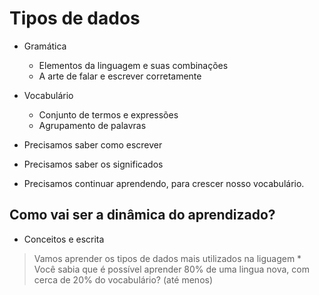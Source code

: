 # Tipos de dados

* Gramática
    * Elementos da linguagem e suas combinações
    * A arte de falar e escrever corretamente

* Vocabulário
    * Conjunto de termos e expressões 
    * Agrupamento de palavras

* Precisamos saber como escrever 
* Precisamos saber os significados
* Precisamos continuar aprendendo, para crescer nosso vocabulário.

## Como vai ser a dinâmica do aprendizado? 

* Conceitos e escrita

> Vamos aprender os tipos de dados mais utilizados na liguagem 
    * Você sabia que é possível aprender 80% de uma lingua nova, com cerca de 20% do vocabulário? (até menos)